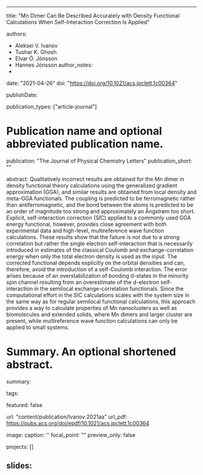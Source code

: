 
---
title: "Mn Dimer Can Be Described Accurately with Density Functional Calculations When Self-Interaction Correction Is Applied"

authors:
- Aleksei V. Ivanov  
- Tushar K. Ghosh  
- Elvar Ö. Jónsson  
- Hannes Jónsson 
author_notes:
- 
date: "2021-04-26"
doi: "https://doi.org/10.1021/acs.jpclett.1c00364"


publishDate: 

publication_types: ["article-journal"]



# Publication name and optional abbreviated publication name.
publication: "The Journal of Physical Chemistry Letters"
publication_short: ""

abstract: Qualitatively incorrect results are obtained for the Mn dimer in density functional theory calculations using the generalized gradient approximation (GGA), and similar results are obtained from local density and meta-GGA functionals. The coupling is predicted to be ferromagnetic rather than antiferromagnetic, and the bond between the atoms is predicted to be an order of magnitude too strong and approximately an Ångstrøm too short. Explicit, self-interaction correction (SIC) applied to a commonly used GGA energy functional, however, provides close agreement with both experimental data and high-level, multireference wave function calculations. These results show that the failure is not due to a strong correlation but rather the single electron self-interaction that is necessarily introduced in estimates of the classical Coulomb and exchange-correlation energy when only the total electron density is used as the input. The corrected functional depends explicitly on the orbital densities and can, therefore, avoid the introduction of a self-Coulomb interaction. The error arises because of an overstabilization of bonding d-states in the minority spin channel resulting from an overestimate of the d-electron self-interaction in the semilocal exchange-correlation functionals. Since the computational effort in the SIC calculations scales with the system size in the same way as for regular semilocal functional calculations, this approach provides a way to calculate properties of Mn nanoclusters as well as biomolecules and extended solids, where Mn dimers and larger cluster are present, while multireference wave function calculations can only be applied to small systems.

# Summary. An optional shortened abstract.
summary: 

tags:

featured: false

url: "content/publication/Ivanov:2021aa"
url_pdf: https://pubs.acs.org/doi/epdf/10.1021/acs.jpclett.1c00364

image:
  caption: '[](./featured.jpg)'
  focal_point: ""
  preview_only: false

projects: []

slides: 
---


